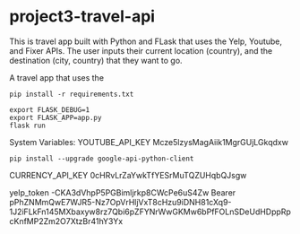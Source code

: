 # project3-travel-api


This is travel app built with Python and FLask that uses the Yelp, Youtube, and Fixer APIs.
The user inputs their current location (country), and the destination (city, country) that they want to go.


A travel app that uses the 

```pip install -r requirements.txt```

```
export FLASK_DEBUG=1
export FLASK_APP=app.py
flask run
```


System Variables:
YOUTUBE_API_KEY Mcze5lzysMagAiik1MgrGUjLGkqdxw

```
pip install --upgrade google-api-python-client

```

CURRENCY_API_KEY
0cHRvLrZaYwkTfYESrMuTQZUHqbQJsgw


yelp_token -CKA3dVhpP5PGBimljrkp8CWcPe6uS4Zw
Bearer pPhZNMmQwE7WJR5-Nz7OpVrHljVxT8cHzu9iDNH81cXq9-1J2iFLkFn145MXbaxyw8rz7Qbi6pZFYNrWwGKMw6bPfFOLnSDeUdHDppRpcKnfMP2Zm2O7XtzBr41hY3Yx

